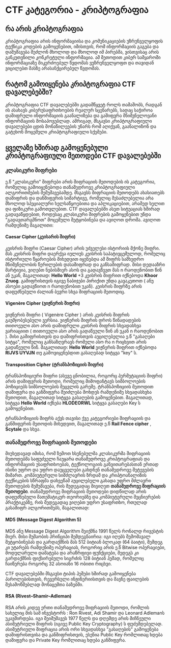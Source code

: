 # CTF კატეგორია - კრიპტოგრაფია

## რა არის კრიპტოგრაფია

კრიპტოგრაფია არის ინფორმაციისა და კომუნიკაციების უზრუნველყოფის ტექნიკა კოდების გამოყენებით, იმისთვის, რომ ინფორმაციის გაგება და დამუშავება
შეძლონ მხოლოდ და მხოლოდ იმ პირებმა, ვისთვისაც არის განკუთვნილი კონკრეტული ინფორმაცია. ამ მეთოდით კიბერ სამყაროში ინფორმაციაზე
მიკერძოებულ წვდომას ვუზრუნველყოფთ და თავიდან ვიცილებთ მასზე არასანქცირებულ წვდომას.


## რატომ გამოიყენება კრიპტოგრაფია CTF დავალებებში?

კრიპტოგრაფია CTF დავალებებში გადამწყვეტ როლს თამაშობს, რადგან ის ასახავს კიბერუსაფრთხოების რეალურ სცენარებს, სადაც საჭიროა დაშიფრული 
ინფორმაციის გაანალიზება და გაშიფვრა მნიშვნელოვანი ინფორმაციის მოსაპოვებლად. ამრიგად, მსგავსი კრიპტოგრაფიული დავალებები ცდის
მონაწილეების უნარს რომ აღიქვან, გაანალიზონ და გატეხონ მოცემული კრიპტოგრაფიული სქემები.





## ყველაზე ხშირად გამოყენებული კრიპტოგრაფიული მეთოდები CTF დავალებებში


### კლასიკური შიფრები 

  ე.წ "კლასიკური" შიფრები არის შიფრაციის მეთოდების ის კატეგორია, რომელიც გამოიყენებოდა თანამედროვე კრიპტოგრაფიული ალგორითმების შემუშავებამდე.
მსგავსს შიფრაციის მეთოდებს ახასიათებს დაშიფრის და დანშიფვრის სიმარტივე, რომელიც შესაძლებელია არა მხოლოდ სპეციალური ხელსაწყოებითა და აპლიკაციებით,
არამედ ხელით და ფიზიკური გამოთვლებით. CTF დავალებებში ასეთ სიტუაციას ხშირად გადავაწყდებით, როდესაც კლასიკური შიფრების გამოყენებით უნდა "გადავთარგმნოთ" მოცემული შეტყობინება და ავიღოთ დროშა. ავიღოთ რამდენიმე მაგალითი:

#### Caesar Cipher (კეისარის შიფრი) 

კეისრის შიფრი (Caesar Cipher) არის უძველესი ისტორიის მქონე შიფრი. მას კეისრის შიფრი დაერქვა იულიუს კეისრის საპატივცემულოდ, რომელიც ისტორიული წყაროების მიხედვით იყენებდა ამ შიფრს სამხედრო მნიშვნელობის წერილების დასაშიფრად და განსაშიფრად. მისი დედააზრი მარტივია, ვიღებთ ნებისმიერ ასოს და გადავწევთ მას n
რაოდენობით წინ ან უკან, მაგალითად: **Hello World** +3 კეისრის შიფრით იქნებოდა **Khoor Zruog**. გაშიფრისთვის იგივე ნაბიჯები პირიქით უნდა გავაკეთოთ ( ანუ ასოები გადავწიოთ n რაოდენობით უკან). კეისრის შიფრზე არის დაფუძნებული ძალიან ბევრი სხვა შიფრაციის მეთოდიც.


#### Vigenère Cipher (ვიჟნერის შიფრი) 


ვიჟნერის შიფრი ( Vigenère Cipher ) არის კეისრის შიფრის გაუმჯობესებული ვერსია. ვიჟნერის შიფრის დროს წინადადების თითოეული ასო არის დაშიფრული კეისრის შიფრის
სხვადასხვა ვარიაციით ( თითოეული ასო არის გადაწეული წინ ან უკან n რაოდენობით ). მისი გაშიფრისთვის და დაშიფრისთვის აუცილებელია ე.წ "გასაღები სიტყა", რომელიც განსაზღვრავს რომელი ასო რა n რიცხვით არის გადაწეული წინ. მაგალითად: **Hello World** ვიჟნერის შიფრით იქნებოდა  **RIJVS UYVJN** თუ გამოვიყენებდით გასაღებად სიტყვა "key" ს.



#### Transposition Cipher (ტრანსპოზიციის შიფრი) 

ტრანსპოზიციური შიფრი (ასევე ცნობილია, როგორც პერმუტაციის შიფრი) არის დაშიფვრის მეთოდი, რომელიც მიმოფანტავს სიმბოლოების პოზიციებს სიმბოლოების შეცვლის გარეშე. ტრანსპოზიციის მეთოდით დაშიფვრა და განშიფვრა შეიძლება მოხდეს რამდენიმე სხვადასხვხა მეთოდით, მაგალითად სიტყვა გასაღების გამოყენებით. მაგალითად,
სიტყვა **Hello World** იქნება **HLODEORWL** სიტყვა გასაღები Key ს გამოყენებით. 

ტრანსპოზიციის შიფრს აქვს თავისი ქვე კატეგორიები შიფრაციის და განშიფვრის მეთოდის მიხედვით, მაგალითად ე.წ **Rail Fence cipher** ,  **Scytale** და სხვა.




### თანამედროვე შიფრაციის მეთოდები

მიუხედავად იმისა, რომ ზემოთ ხსენებულმა კლასიკურმა შიფრაციის მეთოდებმა საფუძველი ჩაუყარა თანამედროვე კრიპტოგრაფიას და ინფორმაციის უსაფრთხოებას, ტექნოლოგიის განვითარებასთან ერთად ისინი უფრო და უფრო დაუცველები გახდნენ თანამედროვე შეტევების მიმართ. კომპიუტერული სიმძლავრის ზრდამ და კრიპტოანალიზის ტექნიკების სწრაფმა დახვეწამ აუცილებელი გახადა უფრო მძლავრი მეთოდების შემუშავება, რის შედეგადაც მივიღეთ **თანამედროვე შიფრაციის მეთოდები**. თანამედროვე შიფრაციის მეთოდები დიდწილად არის დაფუძნებული მათემატიკურ თეორიებზე და კომპიუტერული მეცნიერების პრაქტიკებზე, რის შედეგადაც ვიღებთ უფრო უსაფრთხო, რთულად გასაშიფრ ალგორითმებს, მაგალითად:


#### MD5 (Message Digest Algorithm 5) 


MD5 ანუ Message Digest Algorithm შეიქმნა 1991 წელს რონალდ რივესტის მიერ. მისი მუშაობის პრინციპი შემდეგნაირია:  იგი იღებს შემომავალ შეტყობინებას და გარდაქმნის მას 512 ბიტიან ბლოკად (64 ბაიტი), შემდეგ კი უტარებს რამდენიმე ოპერაციას, როგორიც არის ე.წ Bitwise ოპერაციები, მოდულარული დამატება და  არაწრფივი ფუნქციები, შედეგს კი გარდაქმნის ფიქსირებული სიგრძის 128 ბიტიან ჰეშად, რომელიც ჩაიწერება როგორც 32 ასოიანი 16 ობითი რიცხვი.

CTF დავალებებში მსგავსი ტიპის ჰეშები ხშირად გამოიყენება პაროლებისთვის, რევერსული ინჟინერიისთვის და მავნე ფაილების შესამოწმებლად მონაცემთა ბაზებში. 


#### RSA (Rivest–Shamir–Adleman) 


RSA არის კიდევ ერთი თანამედროვე შიფრაციის მეთოდი, რომლის სახელიც მის სამ ინვესტორს : Ron Rivest, Adi Shamir და  Leonard Adlemanს უკავშირდება. იგი შეიმუშავეს 1977 წელს და დღემდე არის მიჩნეული ასიმეტრიული შიფრის (იგივე  Public Key Cryptography) ს ფუძემდებელად. ასიმეტრიული შიფრაცია არის ორი სხვადასხვა "გასაღების" გამოყენება დაშიფრისთვისა და განშიფრისთვის, ესენია Public Key რომლითაც ხდება დაშიფვრა და Private Key რომლითაც ხდება განშიფვრა.
